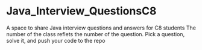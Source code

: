 # Java_Interview_QuestionsC8
A space to share Java interview questions and answers for C8 students 
The number of the class reflets the number of the question. Pick a question, solve it, and push your code to the repo
